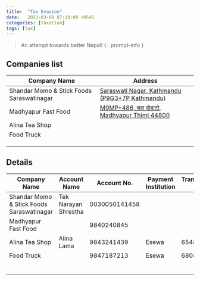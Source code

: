 ```yaml
---
title:  "Tax Evasion"
date:   2023-03-08 07:10:00 +0545
categories: [Taxation] 
tags: [tax] 
---
```


> An attempt towards better Nepal!
{: .prompt-info }

## Companies list

|Company Name                             |Address                                                                                                |
|-----------------------------------------|-------------------------------------------------------------------------------------------------------|
|Shandar Momo & Stick Foods Saraswatinagar|[Saraswati Nagar, Kathmandu (P9G3+7P Kathmandu)](https://maps.app.goo.gl/biwBZQDzkkh6sVX46?g_st=ic)    |
|Madhyapur Fast Food                      |[M9MP+486, चार दोबाटो, Madhyapur Thimi 44800](https://goo.gl/maps/SzzUsDwJ8yAwUCZQ7)                      |
|Alina Tea Shop                           |                                                                                                       |
|Food Truck                               |                                                                                                       |
|                                         |                                                                                                       |
|                                         |                                                                                                       |
|                                         |                                                                                                       |

## Details

|Company Name                               |Account Name          | Account No.       | Payment Institution      | Transaction ID   | Transaction Picture|
|-------------------------------------------|----------------------|-------------------|--------------------------|------------------|--------------------|
|Shandar Momo & Stick Foods Saraswatinagar  | Tek Narayan Shrestha |0030050141458      |                          |                  |                    |
|Madhyapur Fast Food                        |                      |9840240845         |                          |                  |                    |
|Alina Tea Shop                             |Alina Lama            |9843241439         |Esewa                     |6548204           |[IMG-2875.jpg](https://postimg.cc/gX35s4ZL)               |
|Food Truck                                 |                      |9847187213         |Esewa                     | 6808340          |                    |
|                                           |                      |                   |                          |                  |                    |
|                                           |                      |                   |                          |                  |                    |
|                                           |                      |                   |                          |                  |                    |
|                                           |                      |                   |                          |                  |                    |
|                                           |                      |                   |                          |                  |                    |
|                                           |                      |                   |                          |       